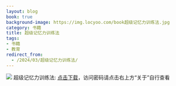 ```yaml
---
layout: blog
book: true
background-image: https://img.locyoo.com/book超级记忆力训练法.jpg
category: 书籍
title: 超级记忆力训练法
tags:
- 书籍
- 教育
redirect_from:
  - /2024/03/超级记忆力训练法/
---
```

![](https://img.locyoo.com/book超级记忆力训练法.jpg)
超级记忆力训练法: <a name = "ref1" href="https://url18.ctfile.com/f/50983618-1353910768-5e0620?p=3619">点击下载</a>，访问密码请点击右上方“关于”自行查看